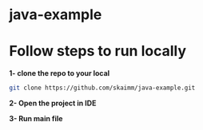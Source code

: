 # java-example

# Follow steps to run locally
**1- clone the repo to your local**
```bash
git clone https://github.com/skaimm/java-example.git
```
**2- Open the project in IDE**

**3- Run main file**
